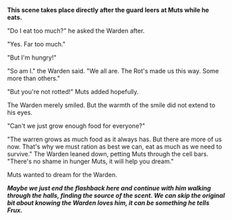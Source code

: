 **This scene takes place directly after the guard leers at Muts while he eats.**

"Do I eat too much?" he asked the Warden after.

"Yes. Far too much."

"But I'm hungry!"

"So am I." the Warden said.
"We all are.
The Rot's made us this way.
Some more than others."

"But you're not rotted!" Muts added hopefully.

The Warden merely smiled.
But the warmth of the smile did not extend to his eyes.

"Can't we just grow enough food for everyone?"

"The warren grows as much food as it always has.
But there are more of us now.
That's why we must ration as best we can, eat as much as we need to survive."
The Warden leaned down, petting Muts through the cell bars.
"There's no shame in hunger Muts, it will help you dream."

Muts wanted to dream for the Warden.

***Maybe we just end the flashback here and continue with him walking through the halls, finding the source of the scent.
We can skip the original bit about knowing the Warden loves him, it can be something he tells Frux.***
